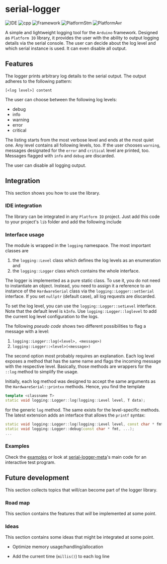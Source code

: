 # serial-logger

![IDE](https://img.shields.io/badge/IDE-VS%20Code-blue?logo=visual-studio-code)
![cpp](https://img.shields.io/badge/Language-C%2B%2B-%2300599C?logo=C%2B%2B)
![Framework](https://img.shields.io/badge/Framework-Arduino-%2300979D?logo=arduino)
![PlatformStm](https://img.shields.io/badge/Platform-STM32-%2303234B?logo=stmicroelectronics)
![PlatformAvr](https://img.shields.io/badge/Platform-Atmel%20AVR-red)

A simple and lightweight logging tool for the `Arduino` framework. Designed as
`Platform IO` library, it provides the user with the ability to output logging
details via the serial console. The user can decide about the log level and
which serial instance is used. It can even disable all output.

## Features

The logger prints arbitrary log details to the serial output. The output adheres
to the following pattern:

```log
[<log level>] content
```

The user can choose between the following log levels:

- debug
- info
- warning
- error
- critical

The listing starts from the most verbose level and ends at the most quiet one.
Any level contains all following levels, too. If the user chooses `warning`,
messages designated for the `error` and `critical` level are printed, too.
Messages flagged with `info` and `debug` are discarded.

The user can disable all logging output.

## Integration

This section shows you how to use the library.

### IDE integration

The library can be integrated in any `Platform IO` project. Just add this code
to your project's `lib` folder and add the following include

### Interface usage

The module is wrapped in the `logging` namespace. The most important classes are

1. the `logging::Level` class which defines the log levels as an enumeration and
2. the `logging::Logger` class which contains the whole interface.

The logger is implemented as a pure static class. To use it, you do not need
to instantiate an object. Instead, you need to assign it a reference to an
instance of the `HardwareSerial` class via the `logging::Logger::setSerial`
interface. If you set `nullptr` (default case), all log requests are discarded.

To set the log level, you can use the `logging::Logger::setLevel` interface.
Note that the default level is `kInfo`. Use `logging::Logger::loglevel` to add
the current log level configuration to the logs.

The following _pseudo code_ shows two different possibilities to flag a message
with a level:

1. `logging::Logger::log(<level>, <message>)`
2. `logging::Logger::<level>(<message>)`

The second option most probably requires an explanation. Each log level exposes
a method that has the same name and flags the incoming message with the
respective level. Basically, those methods are wrappers for the `::log` method
to simplify the usage.

Initially, each log method was designed to accept the same arguments as the
`HardwareSerial::printxx` methods. Hence, you find the template

```C++
template <classname T>
static void logging::Logger::log(logging::Level level, T data);
```

for the generic `log` method. The same exists for the level-specific methods.
The latest extension adds an interface that allows the `printf` syntax:

```C++
static void logging::Logger::log(logging::Level level, const char * fmt, ...);
static void logging::Logger::debug(const char * fmt, ...); 
...
```

### Examples

Check the [examples] or look at [serial-logger-meta]'s main code for an
interactive test program.

[serial-logger-meta]: https://github.com/addivaku/serial-logger-meta
[examples]: ./examples/

## Future development

This section collects topics that will/can become part of the logger library.

### Road map

This section contains the features that _will_ be implemented at some point.

### Ideas

This section contains some ideas that might be integrated at some point.

- Optimize memory usage/handling/allocation

- Add the current time (`millis()`) to each log line
